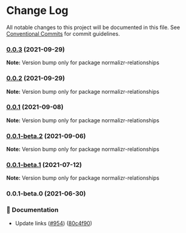 # Change Log

All notable changes to this project will be documented in this file.
See [Conventional Commits](https://conventionalcommits.org) for commit guidelines.

### [0.0.3](https://github.com/coinbase/rest-hooks/compare/normalizr-relationships@0.0.2...normalizr-relationships@0.0.3) (2021-09-29)

**Note:** Version bump only for package normalizr-relationships





### [0.0.2](https://github.com/coinbase/rest-hooks/compare/normalizr-relationships@0.0.1...normalizr-relationships@0.0.2) (2021-09-29)

**Note:** Version bump only for package normalizr-relationships





### [0.0.1](https://github.com/coinbase/rest-hooks/compare/normalizr-relationships@0.0.1-beta.2...normalizr-relationships@0.0.1) (2021-09-08)

**Note:** Version bump only for package normalizr-relationships





### [0.0.1-beta.2](https://github.com/coinbase/rest-hooks/compare/normalizr-relationships@0.0.1-beta.1...normalizr-relationships@0.0.1-beta.2) (2021-09-06)

**Note:** Version bump only for package normalizr-relationships





### [0.0.1-beta.1](https://github.com/coinbase/rest-hooks/compare/normalizr-relationships@0.0.1-beta.0...normalizr-relationships@0.0.1-beta.1) (2021-07-12)

**Note:** Version bump only for package normalizr-relationships





### 0.0.1-beta.0 (2021-06-30)


### 📝 Documentation

* Update links ([#954](https://github.com/coinbase/rest-hooks/issues/954)) ([80c4f90](https://github.com/coinbase/rest-hooks/commit/80c4f90cc36e26297751fa8d5ee710f819d169b3))
